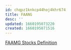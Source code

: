 ```yaml
---
id: chqpz1knkcp44hoj4khr674
title: FAANG
desc: ''
updated: 1660195073220
created: 1660195071516
---
```

[FAAMG Stocks Definition](https://www.investopedia.com/terms/f/faamg-stocks.asp)